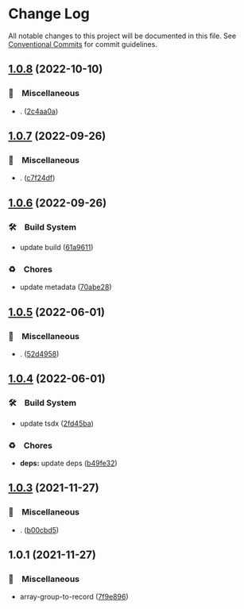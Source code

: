 # Change Log

All notable changes to this project will be documented in this file.
See [Conventional Commits](https://conventionalcommits.org) for commit guidelines.

## [1.0.8](https://github.com/bluelovers/ws-array/compare/array-group-to-record@1.0.7...array-group-to-record@1.0.8) (2022-10-10)



### 🔖　Miscellaneous

* . ([2c4aa0a](https://github.com/bluelovers/ws-array/commit/2c4aa0ac4545a8f3be79a20835cb973690cfaac8))



## [1.0.7](https://github.com/bluelovers/ws-array/compare/array-group-to-record@1.0.6...array-group-to-record@1.0.7) (2022-09-26)



### 🔖　Miscellaneous

* . ([c7f24df](https://github.com/bluelovers/ws-array/commit/c7f24dffc867f36fdb75f618fb3bebee05fa645c))



## [1.0.6](https://github.com/bluelovers/ws-array/compare/array-group-to-record@1.0.5...array-group-to-record@1.0.6) (2022-09-26)



### 🛠　Build System

* update build ([61a9611](https://github.com/bluelovers/ws-array/commit/61a9611a37b94abeaf48adb4b296c9e39560d494))


### ♻️　Chores

* update metadata ([70abe28](https://github.com/bluelovers/ws-array/commit/70abe28fffd0462a7627ad5709c5edf0bb07096d))



## [1.0.5](https://github.com/bluelovers/ws-array/compare/array-group-to-record@1.0.4...array-group-to-record@1.0.5) (2022-06-01)


### 🔖　Miscellaneous

* . ([52d4958](https://github.com/bluelovers/ws-array/commit/52d4958aec6d9ffda276a73ad4ec2b6e7204d3e8))





## [1.0.4](https://github.com/bluelovers/ws-array/compare/array-group-to-record@1.0.3...array-group-to-record@1.0.4) (2022-06-01)


### 🛠　Build System

* update tsdx ([2fd45ba](https://github.com/bluelovers/ws-array/commit/2fd45ba88a6190b28828eecff56a1d8152817ccb))


### ♻️　Chores

* **deps:** update deps ([b49fe32](https://github.com/bluelovers/ws-array/commit/b49fe32dd2967e3912a35f620ba7534097425a2a))





## [1.0.3](https://github.com/bluelovers/ws-array/compare/array-group-to-record@1.0.1...array-group-to-record@1.0.3) (2021-11-27)


### 🔖　Miscellaneous

* . ([b00cbd5](https://github.com/bluelovers/ws-array/commit/b00cbd54902cf6b585f6da4d7888704e39964263))





## 1.0.1 (2021-11-27)


### 🔖　Miscellaneous

* array-group-to-record ([7f9e896](https://github.com/bluelovers/ws-array/commit/7f9e89624a1dbd759884a09c0f9d88f1b53b0aaa))
